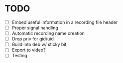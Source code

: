 

# TODO

- [ ] Embed useful information in a recording file header
- [ ] Proper signal handling
- [ ] Automatic recording name creation
- [ ] Drop priv for gid/uid
- [ ] Build into deb w/ sticky bit
- [ ] Export to video?
- [ ] Testing
